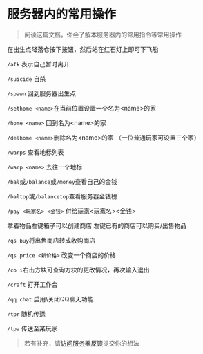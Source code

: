# 服务器内的常用操作

> 阅读这篇文档，你会了解本服务器内的常用指令等常用操作

在出生点降落仓按下按钮，然后站在红石灯上即可下飞船 

`/afk` 表示自己暂时离开 

`/suicide` 自杀 

`/spawn` 回到服务器出生点

`/sethome <name>`在当前位置设置一个名为&lt;name&gt;的家 

`/home <name>` 回到名为&lt;name&gt;的家 

`/delhome <name>`删除名为&lt;name&gt;的家 （一位普通玩家可设置三个家） 

`/warps` 查看地标列表 

`/warp <name>` 去往一个地标

`/bal`或`/balance`或`/money`查看自己的金钱 

`/baltop`或`/balancetop`查看服务器金钱榜 

`/pay <玩家名> <金钱>` 付给玩家&lt;玩家名&gt;&lt;金钱&gt;

拿着物品左键箱子可以创建商店 左键已有的商店可以购买/出售物品

`/qs buy`将出售商店转成收购商店 

`/qs price <新价格>` 改变一个商店的价格 

`/co i`右击方块可查询方块的更改情况，再次输入退出

`/craft` 打开工作台

`/qq chat` 启用\关闭QQ聊天功能

`/tpr` 随机传送

`/tpa` 传送至某玩家

> 若有补充，请[访问服务器反馈](https://support.qq.com/products/174476)提交你的想法
